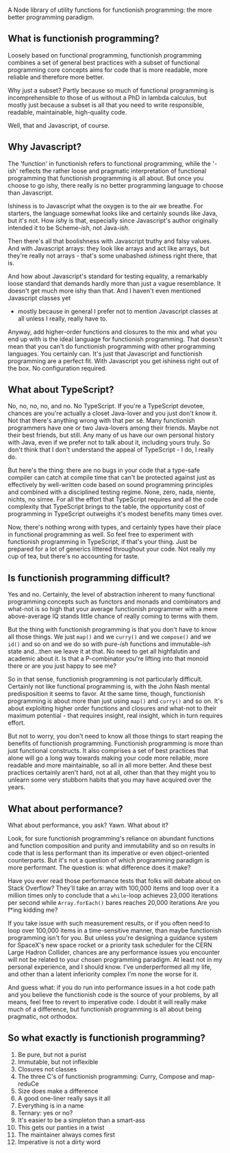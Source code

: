 A Node library of utility functions for functionish programming: the more better programming paradigm.

## What is functionish programming?

Loosely based on functional programming, functionish programming combines a set of general best practices with a subset
of functional programming core concepts aims for code that is more readable, more reliable and therefore more better.

Why just a subset? Partly because so much of functional programming is
incomprehensible to those of us without a PhD in lambda calculus, but mostly just because a subset is all that you need
to write responsible, readable, maintainable, high-quality code.

Well, that and Javascript, of course.

## Why Javascript?

The 'function' in functionish refers to functional programming, while the '-ish' reflects the rather loose and pragmatic
interpretation of functional programming that functionish programming is all about. But once you choose to go ishy,
there really is no better programming language to choose than Javascript.

Ishiness is to Javascript what the oxygen is to the air we breathe.
For starters, the language somewhat looks like and certainly sounds like Java, but it's not. How *ish*y is that,
especially since Javascript's author originally intended it to be Scheme-*ish*, not Java-*ish*.

Then there's all that boolishness with Javascript truthy and falsy values. And with Javascript arrays: they look like
arrays and act like arrays, but they're really not arrays - that's some unabashed *ish*iness right there, that is.

And how about Javascript's standard for testing equality, a remarkably loose standard that demands hardly more than
just a vague resemblance. It doesn't get much more ishy than that. And I haven't even mentioned Javascript classes yet
- mostly because in general I prefer not to mention Javascript classes at all unless I really, really have to.

Anyway, add higher-order functions and closures to the mix and what you end up with is the ideal language for
functionish programming. That doesn't mean that you can't do functionish programming with other programming
languages. You certainly can. It's just that Javascript and functionish programming are a perfect fit. With Javascript
you get ishiness right out of the box. No configuration required.

## What about TypeScript?

No, no, no, no, and no. No TypeScript. If you're a TypeScript devotee, chances are you're actually a closet
Java-lover and you just don't know it. Not that there's anything wrong with that per sé. Many functionish
programmers have one or two Java-lovers among their friends. Maybe not their best friends, but still.
Any many of us have our own personal history with Java, even if we prefer not to talk about it, including yours
truly. So don't think that I don't understand the appeal of TypeScript - I do, I really do.

But here's the thing: there are no bugs in your code that a type-safe compiler can catch at compile time that can't be
protected against just as effectively by well-written code based on sound programming principles and combined with
a disciplined testing regime. None, zero, nada, niente, nichts, no sirree. For all the effort that TypeScript
requires and all the code complexity that TypeScript brings to the table, the opportunity cost of programming in
TypeScript outweighs it's modest benefits many times over.

Now, there's nothing wrong with types, and certainly types have their place in functional programming as well.
So feel free to experiment with functionish programming in TypeScript, if that's your thing. Just be prepared for a lot
of generics littered throughout your code. Not really my cup of tea, but there's no accounting for taste.

## Is functionish programming difficult?

Yes and no. Certainly, the level of abstraction inherent to many functional programming concepts such as functors and
monads and combinators and what-not is so high that your average functionish programmer with a mere above-average IQ
stands little chance of really coming to terms with them.

But the thing with functionish programming is that you don't have to know all those things. We just `map()` and we
`curry()` and we `compose()` and we `id()` and so on and we do so with pure-*ish* functions and immutable-*ish*
state and...then we leave it at that. No need to get all highfalutin and academic about it. Is that a P-combinator
you're lifting into that monoid there or are you just happy to see me?

So in that sense, functionish programming is not particularly difficult. Certainly not like functional programming is, 
with the John Nash mental predisposition it seems to favor. At the same time, though, functionish programming is about
more than just using `map()` and `curry()` and so on. It's about exploiting higher order functions and closures and
what-not to their maximum potential - that requires insight, real insight, which in turn requires effort.

But not to worry, you don't need to know all those things to start reaping the benefits of functionish programming.
Functionish programming is more than just functional constructs. It also comprises a set of best practices that alone
will go a long way towards making your code more reliable, more readable and more maintainable, so all in all more
better. And these best practices certainly aren't hard, not at all, other than that they might you to unlearn some very
stubborn habits that you may have acquired over the years.

## What about performance?

What about performance, you ask? Yawn. What about it?

Look, for sure functionish programming's reliance on abundant functions and function composition and purity and
immutability and so on results in code that is less performant than its imperative or even object-oriented
counterparts. But it's not a question of which programming paradigm is more performant. The question is: what
difference does it make?

Have you ever read those performance tests that folks will debate about on Stack Overflow? They'll take an array with
100,000 items and loop over it a million times only to conclude that a `while`-loop achieves 23,000 iterations per
second while `Array.forEach()` bares reaches 20,000 iterations Are you f*ing kidding me?

If you take issue with such measurement results, or if you often need to loop over 100,000 items in a time-sensitive
manner, than maybe functionish programming isn't for you. But unless you're
designing a guidance system for SpaceX's new space rocket or a priority task scheduler for the CERN Large Hadron
Collider, chances are any performance issues you encounter will not be related to your chosen programming
paradigm. At least not in my personal experience, and I should know. I've underperformed all my life, and other than a
latent inferiority complex I'm none the worse for it.

And guess what: if you do run into performance issues in a hot code path and you believe the functionish code is the
source of your problems, by all means, feel free to revert to imperative code. I doubt it will really make much of a
difference, but functionish programming is all about being pragmatic, not orthodox. 

## So what exactly is functionish programming?

1. Be pure, but not a purist
2. Immutable, but not inflexible
3. Closures not classes
4. The three C's of functionish programming: Curry, Compose and map-reduCe
5. Size does make a difference
6. A good one-liner really says it all
7. Everything is in a name
8. Ternary: yes or no?
9. It's easier to be a simpleton than a smart-ass
10. This gets our panties in a twist
11. The maintainer always comes first
12. Imperative is not a dirty word

